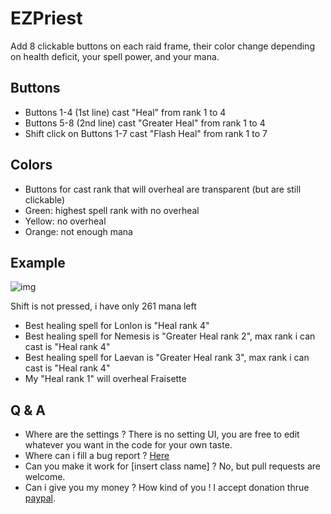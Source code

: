 # EZPriest

Add 8 clickable buttons on each raid frame, their color change depending on health deficit, your spell power, and your mana.

## Buttons

- Buttons 1-4 (1st line) cast "Heal" from rank 1 to 4
- Buttons 5-8 (2nd line) cast "Greater Heal" from rank 1 to 4
- Shift click on Buttons 1-7 cast "Flash Heal" from rank 1 to 7

## Colors

- Buttons for cast rank that will overheal are transparent (but are still clickable)
- Green: highest spell rank with no overheal
- Yellow: no overheal
- Orange: not enough mana

## Example

![img](https://i.imgur.com/E9L8EeK.png)

Shift is not pressed, i have only 261 mana left

- Best healing spell for Lonlon is "Heal rank 4"
- Best healing spell for Nemesis is "Greater Heal rank 2", max rank i can cast is "Heal rank 4"
- Best healing spell for Laevan is "Greater Heal rank 3", max rank i can cast is "Heal rank 4"
- My "Heal rank 1" will overheal Fraisette

## Q & A

- Where are the settings ? There is no setting UI, you are free to edit whatever you want in the code for your own taste.
- Where can i fill a bug report ? [Here](https://github.com/mrbuds/EZPriest/issues/new)
- Can you make it work for [insert class name] ? No, but pull requests are welcome.
- Can i give you my money ? How kind of you ! I accept donation thrue [paypal](https://paypal.me/BudsWA).
